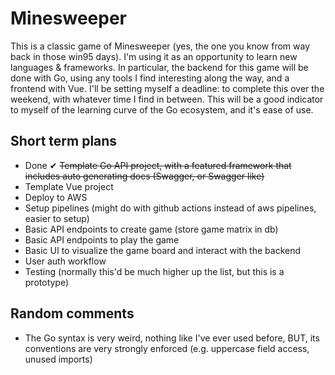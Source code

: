 # Minesweeper

This is a classic game of Minesweeper (yes, the one you know from way back in those win95 days). I'm using it as an opportunity to learn new languages & frameworks. In particular, the backend for this game will be done with Go, using any tools I find interesting along the way, and a frontend with Vue.
I'll be setting myself a deadline: to complete this over the weekend, with whatever time I find in between. This will be a good indicator to myself of the learning curve of the Go ecosystem, and it's ease of use.

## Short term plans

- Done ✔ ~~Template Go API project, with a featured framework that includes auto generating docs (Swagger, or Swagger like)~~
- Template Vue project
- Deploy to AWS
- Setup pipelines (might do with github actions instead of aws pipelines, easier to setup)
- Basic API endpoints to create game (store game matrix in db)
- Basic API endpoints to play the game
- Basic UI to visualize the game board and interact with the backend
- User auth workflow
- Testing (normally this'd be much higher up the list, but this is a prototype)

## Random comments

- The Go syntax is very weird, nothing like I've ever used before, BUT, its conventions are very strongly enforced (e.g. uppercase field access, unused imports)